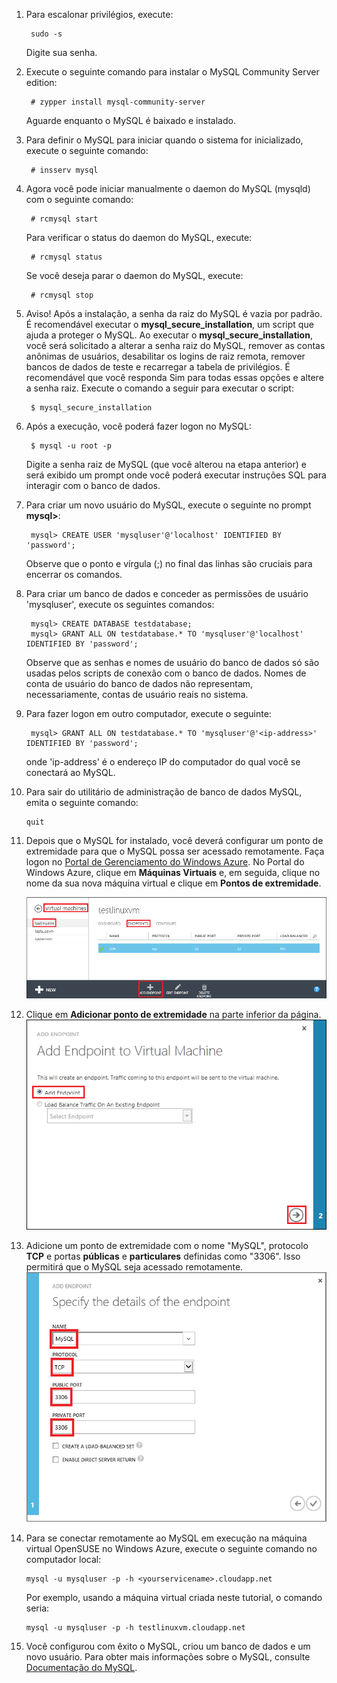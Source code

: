 
1. Para escalonar privilégios, execute:

		sudo -s
	
	Digite sua senha.

2. Execute o seguinte comando para instalar o MySQL Community Server edition:

		# zypper install mysql-community-server

	Aguarde enquanto o MySQL é baixado e instalado.
3. Para definir o MySQL para iniciar quando o sistema for inicializado, execute o seguinte comando:

		# insserv mysql
4. Agora você pode iniciar manualmente o daemon do MySQL (mysqld) com o seguinte comando:

		# rcmysql start

	Para verificar o status do daemon do MySQL, execute:

		# rcmysql status

	Se você deseja parar o daemon do MySQL, execute:

		# rcmysql stop

5. Aviso! Após a instalação, a senha da raiz do MySQL é vazia por padrão.  É recomendável executar o **mysql\_secure\_installation**, um script que ajuda a proteger o MySQL. Ao executar o **mysql\_secure\_installation**, você será solicitado a alterar a senha raiz do MySQL, remover as contas anônimas de usuários, desabilitar os logins de raiz remota, remover bancos de dados de teste e recarregar a tabela de privilégios. É recomendável que você responda Sim para todas essas opções e altere a senha raiz. Execute o comando a seguir para executar o script:

		$ mysql_secure_installation

6. Após a execução, você poderá fazer logon no MySQL:

		$ mysql -u root -p

	Digite a senha raiz de MySQL (que você alterou na etapa anterior) e será exibido um prompt onde você poderá executar instruções SQL para interagir com o banco de dados.

7. Para criar um novo usuário do MySQL, execute o seguinte no prompt **mysql>**:

		mysql> CREATE USER 'mysqluser'@'localhost' IDENTIFIED BY 'password';

	Observe que o ponto e vírgula (;) no final das linhas são cruciais para encerrar os comandos.

8. Para criar um banco de dados e conceder as permissões de usuário 'mysqluser', execute os seguintes comandos:

		mysql> CREATE DATABASE testdatabase;
		mysql> GRANT ALL ON testdatabase.* TO 'mysqluser'@'localhost' IDENTIFIED BY 'password';

	Observe que as senhas e nomes de usuário do banco de dados só são usadas pelos scripts de conexão com o banco de dados.  Nomes de conta de usuário do banco de dados não representam, necessariamente, contas de usuário reais no sistema.

9. Para fazer logon em outro computador, execute o seguinte:

		mysql> GRANT ALL ON testdatabase.* TO 'mysqluser'@'<ip-address>' IDENTIFIED BY 'password';

	onde 'ip-address' é o endereço IP do computador do qual você se conectará ao MySQL.
	
10. Para sair do utilitário de administração de banco de dados MySQL, emita o seguinte comando:

		quit

11. Depois que o MySQL for instalado, você deverá configurar um ponto de extremidade para que o MySQL possa ser acessado remotamente. Faça logon no [Portal de Gerenciamento do Windows Azure][AzurePreviewPortal]. No Portal do Windows Azure, clique em **Máquinas Virtuais** e, em seguida, clique no nome da sua nova máquina virtual e clique em **Pontos de extremidade**.

	![Pontos de extremidade][Image7]

12. Clique em **Adicionar ponto de extremidade** na parte inferior da página.
	![Pontos de extremidade][Image8]

13. Adicione um ponto de extremidade com o nome "MySQL", protocolo **TCP** e portas **públicas** e **particulares**  definidas como "3306". Isso permitirá que o MySQL seja acessado remotamente.
	![Pontos de extremidade][Image9]

14. Para se conectar remotamente ao MySQL em execução na máquina virtual OpenSUSE no Windows Azure, execute o seguinte comando no computador local:

		mysql -u mysqluser -p -h <yourservicename>.cloudapp.net

	Por exemplo, usando a máquina virtual criada neste tutorial, o comando seria:

		mysql -u mysqluser -p -h testlinuxvm.cloudapp.net

15. Você configurou com êxito o MySQL, criou um banco de dados e um novo usuário.  Para obter mais informações sobre o MySQL, consulte [Documentação do MySQL][MySQLDocs].	

[MySQLDocs]: http://dev.mysql.com/doc/
[AzurePreviewPortal]: http://manage.windowsazure.com
[Image7]: ./media/install-and-run-mysql-on-opensuse-vm/LinuxVmAddEndpoint.png
[Image8]: ./media/install-and-run-mysql-on-opensuse-vm/LinuxVmAddEndpoint2.png
[Image9]: ./media/install-and-run-mysql-on-opensuse-vm/LinuxVmAddEndpointMySQL.png

